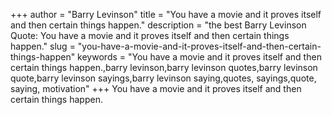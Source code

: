 +++
author = "Barry Levinson"
title = "You have a movie and it proves itself and then certain things happen."
description = "the best Barry Levinson Quote: You have a movie and it proves itself and then certain things happen."
slug = "you-have-a-movie-and-it-proves-itself-and-then-certain-things-happen"
keywords = "You have a movie and it proves itself and then certain things happen.,barry levinson,barry levinson quotes,barry levinson quote,barry levinson sayings,barry levinson saying,quotes, sayings,quote, saying, motivation"
+++
You have a movie and it proves itself and then certain things happen.
